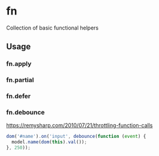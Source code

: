 fn
==

Collection of basic functional helpers

Usage
-----

### fn.apply

### fn.partial

### fn.defer

### fn.debounce

https://remysharp.com/2010/07/21/throttling-function-calls

```js
dom('#name').on('input', debounce(function (event) {
  model.name(dom(this).val());
}, 250));
```
